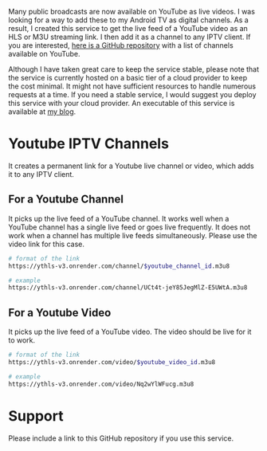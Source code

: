 Many public broadcasts are now available on YouTube as live videos. I was looking for a way to add these to my Android TV as digital channels. As a result, I created this service to get the live feed of a YouTube video as an HLS or M3U streaming link. I then add it as a channel to any IPTV client. If you are interested, [here is a GitHub repository](https://github.com/abskmj/iptv-youtube-live/blob/main/channels.csv) with a list of channels available on YouTube.

Although I have taken great care to keep the service stable, please note that the service is currently hosted on a basic tier of a cloud provider to keep the cost minimal. It might not have sufficient resources to handle numerous requests at a time. If you need a stable service, I would suggest you deploy this service with your cloud provider. An executable of this service is available at [my blog](https://abskmj.github.io/notes/posts/projects/youtube-hls-server/).

# Youtube IPTV Channels
It creates a permanent link for a Youtube live channel or video, which adds it to any IPTV client.

## For a Youtube Channel
It picks up the live feed of a YouTube channel. It works well when a YouTube channel has a single live feed or goes live frequently. It does not work when a channel has multiple live feeds simultaneously. Please use the video link for this case. 

```bash
# format of the link
https://ythls-v3.onrender.com/channel/$youtube_channel_id.m3u8

# example
https://ythls-v3.onrender.com/channel/UCt4t-jeY85JegMlZ-E5UWtA.m3u8
```

## For a Youtube Video
It picks up the live feed of a YouTube video. The video should be live for it to work.

```bash
# format of the link
https://ythls-v3.onrender.com/video/$youtube_video_id.m3u8

# example
https://ythls-v3.onrender.com/video/Nq2wYlWFucg.m3u8
```

# Support
Please include a link to this GitHub repository if you use this service.
